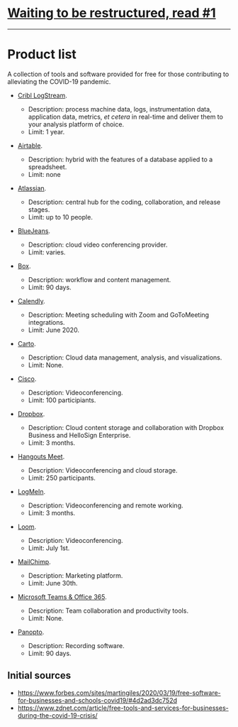# [Waiting to be restructured, read #1](https://github.com/helpfulengineering/free-for-covid/issues/1)

***

# Product list
A collection of tools and software provided for free for those contributing to alleviating the COVID-19 pandemic.

* [Cribl LogStream](https://cribl.io/blog/cribl-logstream-free-for-government-healthcare-covid-19-responders/).
  * Description: process machine data, logs, instrumentation data, application data, metrics, *et cetera* in real-time and deliver them to your analysis platform of choice.
  * Limit: 1 year.

* [Airtable](https://blog.airtable.com/airtables-support-for-covid-19-response-efforts/).
  * Description: hybrid with the features of a database applied to a spreadsheet.
  * Limit: none

* [Atlassian](https://www.atlassian.com/blog/announcements/atlassian-cloud-remote-friendly-tools-free-small-teams).
  * Description: central hub for the coding, collaboration, and release stages.
  * Limit: up to 10 people.

* [BlueJeans](https://www.bluejeans.com/blog/bluejeans-statement-how-we-are-helping-customers-during-coronavirus-outbreak). 
  * Description: cloud video conferencing provider.
  * Limit: varies.
  
* [Box](https://t.co/Q3kJTvJcne?amp=1). 
  * Description: workflow and content management.
  * Limit: 90 days.
  
* [Calendly](https://blog.calendly.com/meeting-integration-update/). 
  * Description: Meeting scheduling with Zoom and GoToMeeting integrations.
  * Limit: June 2020.

* [Carto](https://carto.com/blog/carto-free-for-fight-against-coronavirus/). 
  * Description: Cloud data management, analysis, and visualizations.
  * Limit: None.
  
* [Cisco](https://help.webex.com/en-us/n80v1rcb/Cisco-Webex-Available-Free-in-These-Countries-COVID-19-Response). 
  * Description: Videoconferencing.
  * Limit: 100 participiants.
  
* [Dropbox](https://blog.dropbox.com/topics/company/how-dropbox-is-ensuring-business-continuity-through-unprecedente). 
  * Description: Cloud content storage and collaboration with Dropbox Business and HelloSign Enterprise.
  * Limit: 3 months.
  
* [Hangouts Meet](https://cloud.google.com/blog/products/g-suite/helping-businesses-and-schools-stay-connected-in-response-to-coronavirus). 
  * Description: Videoconferencing and cloud storage.
  * Limit: 250 participants.
  
* [LogMeIn](https://blog.gotomeeting.com/coronavirus-disruptions-and-support/). 
  * Description: Videoconferencing and remote working.
  * Limit: 3 months.
  
* [Loom](https://www.loom.com/blog/coronavirus-response/). 
  * Description: Videoconferencing.
  * Limit: July 1st.
  
* [MailChimp](https://mailchimp.com/covid19-statement/). 
  * Description: Marketing platform.
  * Limit: June 30th.
  
* [Microsoft Teams & Office 365](https://docs.microsoft.com/en-us/microsoftteams/e1-trial-license). 
  * Description: Team collaboration and productivity tools.
  * Limit: None.
  
* [Panopto](https://www.panopto.com/about/news/panopto-adds-automatic-recording-and-sharing-of-recurring-zoom-meetings-offers-businesses-universities-colleges-and-schools-unlimited-complimentary-panopto-enterprise-for-three-months/). 
  * Description: Recording software.
  * Limit: 90 days.

## Initial sources
- https://www.forbes.com/sites/martingiles/2020/03/19/free-software-for-businesses-and-schools-covid19/#4d2ad3dc752d
- https://www.zdnet.com/article/free-tools-and-services-for-businesses-during-the-covid-19-crisis/
